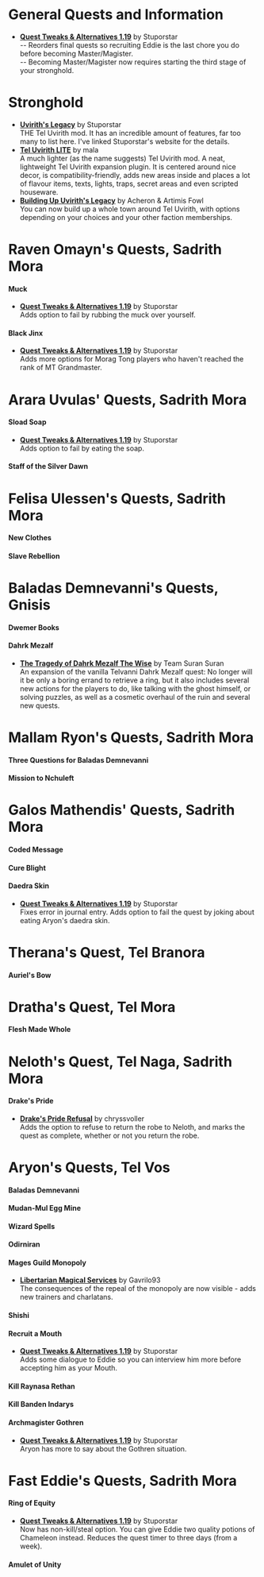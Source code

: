 # General Quests and Information
* [**Quest Tweaks & Alternatives 1.19**](https://www.dropbox.com/s/0ihtlpfrzfhiwxo/QTA_1.19.7z?dl=0) by Stuporstar  
-- Reorders final quests so recruiting Eddie is the last chore you do before becoming Master/Magister.  
-- Becoming Master/Magister now requires starting the third stage of your stronghold.  

# Stronghold
* [**Uvirith's Legacy**](https://stuporstar.sarahdimento.com/introduction/playing-uviriths-legacy/) by Stuporstar  
THE Tel Uvirith mod. It has an incredible amount of features, far too many to list here. I've linked Stuporstar's website for the details.   
* [**Tel Uvirith LITE**](https://www.nexusmods.com/morrowind/mods/45615) by mala  
A much lighter (as the name suggests) Tel Uvirith mod. A neat, lightweight Tel Uvirith expansion plugin. It is centered around nice decor, is compatibility-friendly, adds new areas inside and places a lot of flavour items, texts, lights, traps, secret areas and even scripted houseware.
* [**Building Up Uvirith's Legacy**](http://mw.modhistory.com/download-35-11851) by Acheron & Artimis Fowl  
You can now build up a whole town around Tel Uvirith, with options depending on your choices and your other faction memberships.  

# Raven Omayn's Quests, Sadrith Mora
#### Muck
* [**Quest Tweaks & Alternatives 1.19**](https://www.dropbox.com/s/0ihtlpfrzfhiwxo/QTA_1.19.7z?dl=0) by Stuporstar  
Adds option to fail by rubbing the muck over yourself.  
#### Black Jinx
* [**Quest Tweaks & Alternatives 1.19**](https://www.dropbox.com/s/0ihtlpfrzfhiwxo/QTA_1.19.7z?dl=0) by Stuporstar  
Adds more options for Morag Tong players who haven't reached the rank of MT Grandmaster.  

# Arara Uvulas' Quests, Sadrith Mora
#### Sload Soap
* [**Quest Tweaks & Alternatives 1.19**](https://www.dropbox.com/s/0ihtlpfrzfhiwxo/QTA_1.19.7z?dl=0) by Stuporstar  
Adds option to fail by eating the soap.  
#### Staff of the Silver Dawn

# Felisa Ulessen's Quests, Sadrith Mora
#### New Clothes
#### Slave Rebellion

# Baladas Demnevanni's Quests, Gnisis
#### Dwemer Books
#### Dahrk Mezalf
* [**The Tragedy of Dahrk Mezalf The Wise**](https://www.nexusmods.com/morrowind/mods/47235) by Team Suran Suran  
An expansion of the vanilla Telvanni Dahrk Mezalf quest: No longer will it be only a boring errand to retrieve a ring, but it also includes several new actions for the players to do, like talking with the ghost himself, or solving puzzles, as well as a cosmetic overhaul of the ruin and several new quests.  

# Mallam Ryon's Quests, Sadrith Mora
#### Three Questions for Baladas Demnevanni
#### Mission to Nchuleft

# Galos Mathendis' Quests, Sadrith Mora
#### Coded Message
#### Cure Blight
#### Daedra Skin
* [**Quest Tweaks & Alternatives 1.19**](https://www.dropbox.com/s/0ihtlpfrzfhiwxo/QTA_1.19.7z?dl=0) by Stuporstar  
Fixes error in journal entry. Adds option to fail the quest by joking about eating Aryon's daedra skin.  

# Therana's Quest, Tel Branora
#### Auriel's Bow

# Dratha's Quest, Tel Mora
#### Flesh Made Whole

# Neloth's Quest, Tel Naga, Sadrith Mora
#### Drake's Pride
* [**Drake's Pride Refusal**](https://www.nexusmods.com/morrowind/mods/46894) by chryssvoller  
Adds the option to refuse to return the robe to Neloth, and marks the quest as complete, whether or not you return the robe.  

# Aryon's Quests, Tel Vos
#### Baladas Demnevanni
#### Mudan-Mul Egg Mine
#### Wizard Spells
#### Odirniran
#### Mages Guild Monopoly
* [**Libertarian Magical Services**](https://www.nexusmods.com/morrowind/mods/46301) by Gavrilo93  
The consequences of the repeal of the monopoly are now visible - adds new trainers and charlatans.  
#### Shishi
#### Recruit a Mouth
* [**Quest Tweaks & Alternatives 1.19**](https://www.dropbox.com/s/0ihtlpfrzfhiwxo/QTA_1.19.7z?dl=0) by Stuporstar  
Adds some dialogue to Eddie so you can interview him more before accepting him as your Mouth.  
#### Kill Raynasa Rethan
#### Kill Banden Indarys
#### Archmagister Gothren
* [**Quest Tweaks & Alternatives 1.19**](https://www.dropbox.com/s/0ihtlpfrzfhiwxo/QTA_1.19.7z?dl=0) by Stuporstar  
Aryon has more to say about the Gothren situation.  

# Fast Eddie's Quests, Sadrith Mora
#### Ring of Equity
* [**Quest Tweaks & Alternatives 1.19**](https://www.dropbox.com/s/0ihtlpfrzfhiwxo/QTA_1.19.7z?dl=0) by Stuporstar  
Now has non-kill/steal option. You can give Eddie two quality potions of Chameleon instead. Reduces the quest timer to three days (from a week).
#### Amulet of Unity
